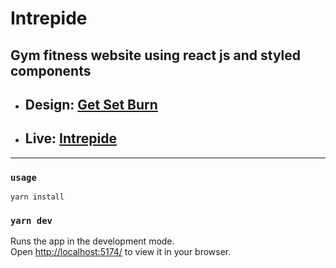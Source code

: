 # Intrepide

## Gym fitness website using react js and styled components

- ## Design: [Get Set Burn](https://www.figma.com/file/cWhpA7Pyx2Ytrb4EFP1CFF/Intrepide?node-id=0%3A1)
- ## Live: [Intrepide](https://intrepide.netlify.app/)

---

### `usage`

```npm
yarn install
```

### `yarn dev`

Runs the app in the development mode.\
Open [http://localhost:5174/](http://localhost:5174/) to view it in your browser.
